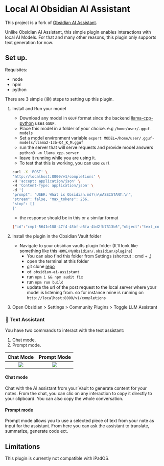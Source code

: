 
# Local AI Obsidian AI Assistant
This project is a fork of [Obsidian AI Assistant](https://github.com/qgrail/obsidian-ai-assistant).

Unlike Obsidian AI Assistant, this simple plugin enables interactions with local AI Models. For that and many other reasons, this plugin only supports text generation for now.

## Set up.
Requisites:
    <ul>
        <li>node</li>
        <li>npm</li>
        <li>python</li>
    </ul> 

There are 3 simple (😜) steps to setting up this plugin.



1. Install and Run your model
    - Download any model in `GGUF` format since the backend [llama-cpp-python](https://github.com/abetlen/llama-cpp-python) uses `GGUF`. 
    - Place this model in a folder of your choice. e.g `/home/user/.gguf-models`
    - Set a model environment variable `export MODEL=/home/user/.gguf-models/llama2-13b-Q4_K_M.gguf`
    - run the server that will serve requests and provide model answers `python3 -m llama_cpp.server`
    - leave it running while you are using it.
    - To test that this is working, you can use `curl`
    ```bash
    curl -X 'POST' \
    'http://localhost:8000/v1/completions' \
    -H 'accept: application/json' \
    -H 'Content-Type: application/json' \
    -d '{
    "prompt": "USER: What is Obsidian.md?\n\nASSISTANT:\n",
    "stream": false, "max_tokens": 256,
    "stop": []
    }'
    ```
    - the response should be in this or a similar format
    ```bash
    {"id":"cmpl-5641e188-47f4-43bf-a6fa-4bd2fb7313b6","object":"text_completion","created":1694562948,"model":"/Users/ngacho/Desktop/everything-code/local-llm/models/Llama2-13B-MegaCode2-OASST-GGUF/llama2-13b-megacode2-oasst.Q4_K_M.gguf","choices":[{"text":"My name is Open Assistant and I am an","index":0,"logprobs":null,"finish_reason":"length"}],"usage":{"prompt_tokens":16,"completion_tokens":10,"total_tokens":26}}
    ```

2. Install the plugin in the Obsidian Vault folder
    - Navigate to your obsidian vaults plugin folder (It'll look like something like this `HOME/MyObsidian/.obsidian/plugins`)
        - You can also find this folder from Settings (shortcut : cmd + ,)  
        - open the terminal at this folder
        - git clone [repo](https://github.com/ngacho/obsidian-ai-assistant)
        - `cd obsidian-ai-assistant`
        - run `npm i && npm audit fix`
        - run `npm run build`
        - update the url of the post request to the local server where your model is listening from. so for instance mine is running on `http://localhost:8000/v1/completions`

3. Open Obsidian > Settings > Community Plugins > Toggle LLM Assistant

### 🤖 Text Assistant

You have two commands to interact with the text assistant:
1. Chat mode,
2. Prompt mode.

|        Chat Mode         |       Prompt Mode         | 
|:------------------------:|:-------------------------:|
|  ![](gifs/chat_mode.gif) | ![](gifs/prompt_mode.gif) |

#### Chat mode
Chat with the AI assistant from your Vault to generate content for your notes.
From the chat, you can clic on any interaction to copy it directly to your clipboard.
You can also copy the whole conversation.


#### Prompt mode
Prompt mode allows you to use a selected piece of text from your note as input for the assistant.
From here you can ask the assistant to translate, summarize, generate code ect.

## Limitations
This plugin is currently not compatible with iPadOS.
